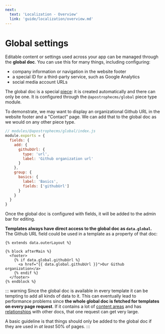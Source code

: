 ```yaml
---
next:
  text: 'Localization - Overview'
  link: 'guide/localization/overview.md'
---
```

# Global settings

Editable content or settings used across your app can be managed through the **global doc**. You can use this for many things, including configuring:

- company information or navigation in the website footer
- a special ID for a third-party service, such as Google Analytics
- social media account URLs

The global doc is a special [piece](/guide/pieces.md): it is created automatically and there can only be one. It is configured through the `@apostrophecms/global` piece type module.

To demonstrate, we may want to display an organizational Github URL in the website footer and a "Contact" page. We can add that to the global doc as we would on any other piece type.

```javascript
// modules/@apostrophecms/global/index.js
module.exports = {
  fields: {
    add: {
      githubUrl: {
        type: 'url',
        label: 'Github organization url'
      }
    },
    group: {
      basics: {
        label: 'Basics',
        fields: ['githubUrl']
      }
    }
  }
}
```

Once the global doc is configured with fields, it will be added to the admin bar for editing.

**Templates always have direct access to the global doc as `data.global`.** The Github URL field could be used in a template as a property of that doc:

``` nunjucks
{% extends data.outerLayout %}

{% block afterMain %}
  <footer>
    {% if data.global.githubUrl %}
      <a href="{{ data.global.githubUrl }}">Our Github organization</a>
    {% endif %}
  </footer>
{% endblock %}
```

::: warning
Since the global doc is available in every template it can be tempting to add all kinds of data to it. This can eventually lead to performance problems since **the whole global doc is fetched for templates on every page request**. If it contains a lot of [content areas](/guide/areas-and-widgets.md) and has [relationships](/guide/relationships.md) with other docs, that one request can get very large.

A basic guideline is that things should only be added to the global doc if they are used in *at least* 50% of pages.
:::
